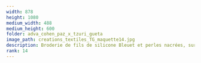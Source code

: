 ```yaml
---
width: 878
height: 1080
medium_width: 488
medium_height: 600
folder: adva_cohen_paz_x_tzuri_gueta
image_path: creations_textiles_TG_maquette14.jpg
description: Broderie de fils de silicone Bleuet et perles nacrées, sur tulle
rank: 14
---
```

